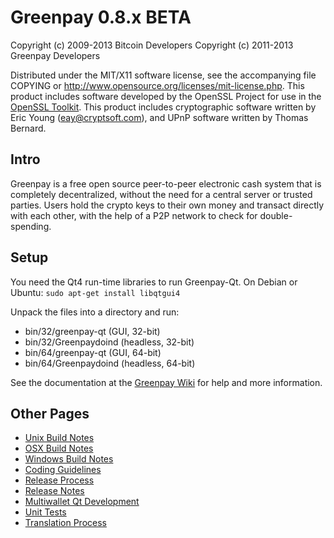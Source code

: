 Greenpay 0.8.x BETA
====================

Copyright (c) 2009-2013 Bitcoin Developers
Copyright (c) 2011-2013 Greenpay Developers

Distributed under the MIT/X11 software license, see the accompanying
file COPYING or http://www.opensource.org/licenses/mit-license.php.
This product includes software developed by the OpenSSL Project for use in the [OpenSSL Toolkit](http://www.openssl.org/). This product includes
cryptographic software written by Eric Young ([eay@cryptsoft.com](mailto:eay@cryptsoft.com)), and UPnP software written by Thomas Bernard.


Intro
---------------------
Greenpay is a free open source peer-to-peer electronic cash system that is
completely decentralized, without the need for a central server or trusted
parties.  Users hold the crypto keys to their own money and transact directly
with each other, with the help of a P2P network to check for double-spending.


Setup
---------------------
You need the Qt4 run-time libraries to run Greenpay-Qt. On Debian or Ubuntu:
	`sudo apt-get install libqtgui4`

Unpack the files into a directory and run:

- bin/32/greenpay-qt (GUI, 32-bit)
- bin/32/Greenpaydoind (headless, 32-bit)
- bin/64/greenpay-qt (GUI, 64-bit)
- bin/64/Greenpaydoind (headless, 64-bit)

See the documentation at the [Greenpay Wiki](http://greenpay.info)
for help and more information.


Other Pages
---------------------
- [Unix Build Notes](build-unix.md)
- [OSX Build Notes](build-osx.md)
- [Windows Build Notes](build-msw.md)
- [Coding Guidelines](coding.md)
- [Release Process](release-process.md)
- [Release Notes](release-notes.md)
- [Multiwallet Qt Development](multiwallet-qt.md)
- [Unit Tests](unit-tests.md)
- [Translation Process](translation_process.md)
